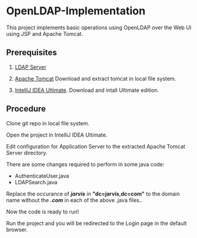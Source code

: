 # OpenLDAP-Implementation
This project implements basic operations using OpenLDAP over the Web UI using JSP and Apache Tomcat.

## Prerequisites

1. [LDAP Server]()

2. [Apache Tomcat](http://mirrors.wuchna.com/apachemirror/tomcat/tomcat-9/v9.0.11/bin/apache-tomcat-9.0.11.tar.gz)
Download and extract tomcat in local file system.

3. [IntelliJ IDEA Ultimate](https://www.jetbrains.com/idea/download).
Download and intall Ultimate edition.

## Procedure

Clone git repo in local file system.

Open the project in IntelliJ IDEA Ultimate.

Edit configuration for Application Server to the extracted Apache Tomcat Server directory.

There are some changes required to perform in some java code:
  - AuthenticateUser.java
  - LDAPSearch.java

Replace the occurance of **_jarvis_** in **"dc=jarvis,dc=com"** to the domain name without the **_.com_** in each of the above .java files..

Now the code is ready to run!

Run the project and you will be redirected to the Login page in the default browser.
